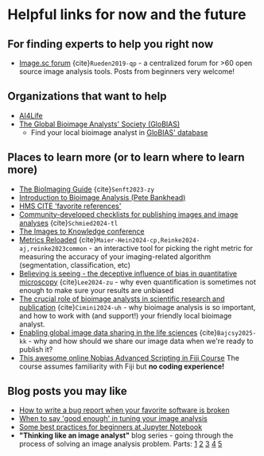 # Helpful links for now and the future

## For finding experts to help you right now
* [Image.sc forum](forum.image.sc) {cite}`Rueden2019-qp` - a centralized forum for >60 open source image analysis tools. Posts from beginners very welcome!

## Organizations that want to help
* [AI4Life](https://ai4life.eurobioimaging.eu/)
* [The Global Bioimage Analysts' Society (GloBIAS)](https://www.globias.org/)
  * Find your local bioimage analyst in [GloBIAS' database](https://www.globias.org/resources/bioimage-analyst-db)

## Places to learn more (or to learn where to learn more)
* [The BioImaging Guide](https://www.bioimagingguide.org/) {cite}`Senft2023-zy`
* [Introduction to Bioimage Analysis (Pete Bankhead)](https://bioimagebook.github.io/index.html)
* [HMS CITE 'favorite references'](https://nic.med.harvard.edu/fav_references/)
* [Community-developed checklists for publishing images and image analyses](https://www.nature.com/articles/s41592-023-01987-9) {cite}`Schmied2024-tl`
* [The Images to Knowledge conference](https://www.i2kconference.org/)
* [Metrics Reloaded](https://metrics-reloaded.dkfz.de/) {cite}`Maier-Hein2024-cp,Reinke2024-aj,reinke2023common` - an interactive tool for picking the right metric for measuring the accuracy of your imaging-related algorithm (segmentation, classification, etc)
* [Believing is seeing - the deceptive influence of bias in quantitative microscopy](https://doi.org/10.1242/jcs.261567) {cite}`Lee2024-zu` - why even quantification is sometimes not enough to make sure your results are unbiased
* [The crucial role of bioimage analysts in scientific research and publication](https://doi.org/10.1242/jcs.262322) {cite}`Cimini2024-uh` - why bioimage analysis is so important, and how to work with (and support!) your friendly local bioimage analyst.
* [Enabling global image data sharing in the life sciences](https://doi.org/10.1038/s41592-024-02585-z) {cite}`Bajcsy2025-kk` - why and how should we share our image data when we're ready to publish it?
* [This awesome online Nobias Advanced Scripting in Fiji Course](https://nobias-fht.github.io/advanced-scripting/) The course assumes familiarity with Fiji but **no coding experience!**

## Blog posts you may like
* [How to write a bug report when your favorite software is broken](https://focalplane.biologists.com/2024/04/03/how-to-write-a-bug-report/)
* [When to say 'good enough' in tuning your image analysis](https://carpenter-singh-lab.broadinstitute.org/blog/when-to-say-good-enough)
* [Some best practices for beginners at Jupyter Notebook](https://carpenter-singh-lab.broadinstitute.org/blog/best-practices-jupyter-notebook)
* **"Thinking like an image analyst"** blog series - going through the process of solving an image analysis problem. Parts: [1](https://carpenter-singh-lab.broadinstitute.org/blog/thinking-image-analyst-part-i-project-overview-and-data-import) [2](https://carpenter-singh-lab.broadinstitute.org/blog/thinking-image-analyst-part-ii-removing-bright-debris-analysis) [3](https://carpenter-singh-lab.broadinstitute.org/blog/thinking-image-analyst-part-iii-enhancing-fibers-detection) [4](https://carpenter-singh-lab.broadinstitute.org/blog/thinking-image-analyst-part-iv-detecting-fibers-objects) [5](https://carpenter-singh-lab.broadinstitute.org/blog/thinking-image-analyst-part-v-making-measurements-and-exporting-data-analysis)
